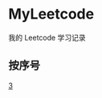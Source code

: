 # MyLeetcode
我的 Leetcode 学习记录

## 按序号
[3](https://github.com/IsTheBestLanguage/MyLeetcode/tree/main/Code/LC_3_longest-substring-without-repeating-characters)
